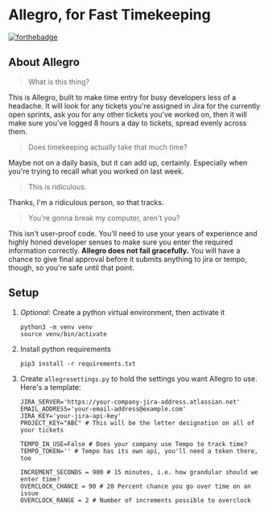 # Allegro, for Fast Timekeeping

[![forthebadge](https://forthebadge.com/images/badges/contains-technical-debt.svg)](https://forthebadge.com)

## About Allegro

> What is this thing?

This is Allegro, built to make time entry for busy developers less of a headache.
It will look for any tickets you're assigned in Jira for the currently open sprints,
ask you for any other tickets you've worked on, then it will make sure you've logged
8 hours a day to tickets, spread evenly across them.

> Does timekeeping actually take that much time?

Maybe not on a daily basis, but it can add up, certainly. Especially when you're trying
to recall what you worked on last week.

> This is ridiculous.

Thanks, I'm a ridiculous person, so that tracks.

> You're gonna break my computer, aren't you?

This isn't user-proof code. You'll need to use your years of experience and highly honed developer senses
to make sure you enter the required information correctly. **Allegro does not fail gracefully.** You will have a chance to give
final approval before it submits anything to jira or tempo, though, so you're safe until that point.

## Setup

1. _Optional:_ Create a python virtual environment, then activate it

   ```
   python3 -m venv venv
   source venv/bin/activate
   ```

2. Install python requirements

   ```
   pip3 install -r requirements.txt
   ```

3. Create `allegrosettings.py` to hold the settings you want Allegro to use. Here's a template:

   ```
   JIRA_SERVER='https://your-company-jira-address.atlassian.net'
   EMAIL_ADDRESS='your-email-address@example.com'
   JIRA_KEY='your-jira-api-key'
   PROJECT_KEY="ABC" # This will be the letter designation on all of your tickets

   TEMPO_IN_USE=False # Does your company use Tempo to track time?
   TEMPO_TOKEN='' # Tempo has its own api, you'll need a token there, too

   INCREMENT_SECONDS = 900 # 15 minutes, i.e. how grandular should we enter time?
   OVERCLOCK_CHANCE = 90 # 20 Percent chance you go over time on an issue
   OVERCLOCK_RANGE = 2 # Number of increments possible to overclock
   ```
